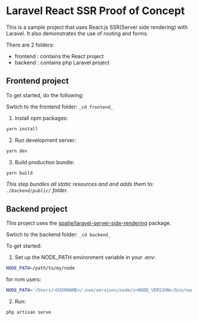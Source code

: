 # Laravel React SSR Proof of Concept
This is a sample project that uses React.js SSR(Server side rendering) with Laravel.
It also demonstrates the use of routing and forms.

There are 2 folders:
* frontend : contains the React project
* backend : contains php Laravel project

## Frontend project

To get started, do the following:

Swtich to the frontend folder:
`_cd frontend_`

1. Install npm packages:
```bash
yarn install
``` 

2. Run development server:
```bash
yarn dev
```

3. Build production bundle:

```bash
yarn build
```
_This step bundles all static resources and and adds them to: `./backend/public/` folder._


## Backend project
This project uses the [spatie/laravel-server-side-rendering](https://github.com/spatie/laravel-server-side-rendering) package.

Swtich to the backend folder:
`_cd backend_`

To get started:

1. Set up the NODE_PATH environment variable in your .env:
```bash
NODE_PATH=/path/to/my/node
```
for nvm users:
```bash
NODE_PATH='/Users/<USERNAME>/.nvm/versions/node/v<NODE_VERSION>/bin/node'

```


2. Run:
```bash
php artisan serve
```

